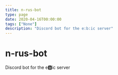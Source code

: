 ```yaml
---
title: n-rus-bot
type: page
date: 2020-04-16T00:00:00
tags: ["None"]
description: "Discord bot for the e:b:ic server"
---
```


# n-rus-bot

Discord bot for the e:b:ic server
